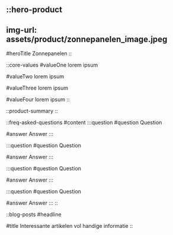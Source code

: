 ::hero-product
---
img-url: assets/product/zonnepanelen_image.jpeg
---
#heroTitle
Zonnepanelen
::

::core-values
#valueOne
lorem ipsum

#valueTwo
lorem ipsum

#valueThree
lorem ipsum

#valueFour
lorem ipsum
::

::product-summary
::

::freq-asked-questions
#content
  :::question
  #question
  Question
  
  #answer
  Answer
  :::

  :::question
  #question
  Question
  
  #answer
  Answer
  :::

  :::question
  #question
  Question
  
  #answer
  Answer
  :::

  :::question
  #question
  Question
  
  #answer
  Answer
  :::
::

::blog-posts
#headline

#title
Interessante artikelen vol handige informatie
::
